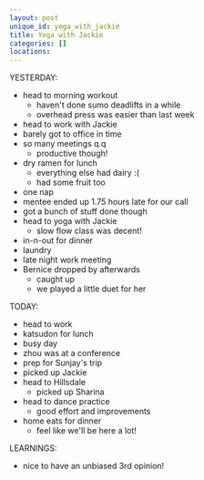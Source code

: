 ```yaml
---
layout: post
unique_id: yoga_with_jackie
title: Yoga with Jackie
categories: []
locations: 
---
```


YESTERDAY:
* head to morning workout
  * haven't done sumo deadlifts in a while
  * overhead press was easier than last week
* head to work with Jackie
* barely got to office in time
* so many meetings q.q
  * productive though!
* dry ramen for lunch
  * everything else had dairy :(
  * had some fruit too
* one nap
* mentee ended up 1.75 hours late for our call
* got a bunch of stuff done though
* head to yoga with Jackie
  * slow flow class was decent!
* in-n-out for dinner
* laundry
* late night work meeting
* Bernice dropped by afterwards
  * caught up
  * we played a little duet for her

TODAY:
* head to work
* katsudon for lunch
* busy day
* zhou was at a conference
* prep for Sunjay's trip
* picked up Jackie
* head to Hillsdale
  * picked up Sharina
* head to dance practice
  * good effort and improvements
* home eats for dinner
  * feel like we'll be here a lot!

LEARNINGS:
* nice to have an unbiased 3rd opinion!
